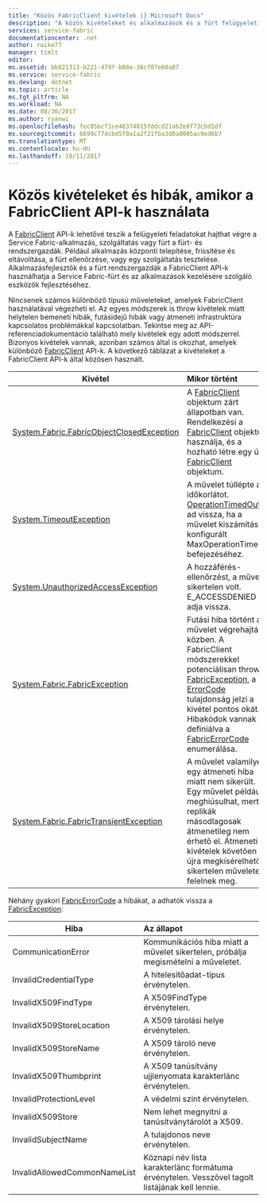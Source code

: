 ```yaml
---
title: "Közös FabricClient kivételek |} Microsoft Docs"
description: "A közös kivételeket és alkalmazások és a fürt felügyeleti műveletek végrehajtása közben a FabricClient API-k által is okozott hibák ismerteti."
services: service-fabric
documentationcenter: .net
author: rwike77
manager: timlt
editor: 
ms.assetid: bb821313-b221-479f-b08e-36cf07e60a07
ms.service: service-fabric
ms.devlang: dotnet
ms.topic: article
ms.tgt_pltfrm: NA
ms.workload: NA
ms.date: 08/30/2017
ms.author: ryanwi
ms.openlocfilehash: fec85bcf1ce46374815fddcd21ab2e8f73cbd1df
ms.sourcegitcommit: 6699c77dcbd5f8a1a2f21fba3d0a0005ac9ed6b7
ms.translationtype: MT
ms.contentlocale: hu-HU
ms.lasthandoff: 10/11/2017
---
```

# <a name="common-exceptions-and-errors-when-working-with-the-fabricclient-apis"></a>Közös kivételeket és hibák, amikor a FabricClient API-k használata
A [FabricClient](https://docs.microsoft.com/dotnet/api/system.fabric.fabricclient#System_Fabric_FabricClient) API-k lehetővé teszik a felügyeleti feladatokat hajthat végre a Service Fabric-alkalmazás, szolgáltatás vagy fürt a fürt- és rendszergazdák. Például alkalmazás központi telepítése, frissítése és eltávolítása, a fürt ellenőrzése, vagy egy szolgáltatás tesztelése. Alkalmazásfejlesztők és a fürt rendszergazdák a FabricClient API-k használhatja a Service Fabric-fürt és az alkalmazások kezelésére szolgáló eszközök fejlesztéséhez.

Nincsenek számos különböző típusú műveleteket, amelyek FabricClient használatával végezheti el.  Az egyes módszerek is throw kivételek miatt helytelen bemeneti hibák, futásidejű hibák vagy átmeneti infrastruktúra kapcsolatos problémákkal kapcsolatban.  Tekintse meg az API-referenciadokumentáció található mely kivételek egy adott módszerrel. Bizonyos kivételek vannak, azonban számos által is okozhat, amelyek különböző [FabricClient](https://docs.microsoft.com/dotnet/api/system.fabric.fabricclient#System_Fabric_FabricClient) API-k. A következő táblázat a kivételeket a FabricClient API-k által közösen használt.

| Kivétel | Mikor történt |
| --- |:--- |
| [System.Fabric.FabricObjectClosedException](https://docs.microsoft.com/dotnet/api/system.fabric.fabricobjectclosedexception#System_Fabric_FabricObjectClosedException) |A [FabricClient](https://docs.microsoft.com/dotnet/api/system.fabric.fabricclient#System_Fabric_FabricClient) objektum zárt állapotban van. Rendelkezési a [FabricClient](https://docs.microsoft.com/dotnet/api/system.fabric.fabricclient#System_Fabric_FabricClient) objektum használja, és a hozható létre egy új [FabricClient](https://docs.microsoft.com/dotnet/api/system.fabric.fabricclient#System_Fabric_FabricClient) objektum. |
| [System.TimeoutException](https://docs.microsoft.com/dotnet/core/api/system.timeoutexception#System_TimeoutException) |A művelet túllépte az időkorlátot. [OperationTimedOut](https://docs.microsoft.com/dotnet/api/system.fabric.fabricerrorcode#System_Fabric_FabricErrorCode) ad vissza, ha a művelet kiszámítása konfigurált MaxOperationTimeout befejezéséhez. |
| [System.UnauthorizedAccessException](https://docs.microsoft.com/dotnet/core/api/system.unauthorizedaccessexception#System_UnauthorizedAccessException) |A hozzáférés-ellenőrzést, a művelet sikertelen volt. E_ACCESSDENIED adja vissza. |
| [System.Fabric.FabricException](https://docs.microsoft.com/dotnet/api/system.fabric.fabricexception#System_Fabric_FabricException) |Futási hiba történt a művelet végrehajtása közben. A FabricClient módszerekkel potenciálisan throw [FabricException](https://docs.microsoft.com/dotnet/api/system.fabric.fabricexception#System_Fabric_FabricException), a [ErrorCode](https://docs.microsoft.com/dotnet/api/system.fabric.fabricexception#System_Fabric_FabricException_ErrorCode) tulajdonság jelzi a kivétel pontos okát. Hibakódok vannak definiálva a [FabricErrorCode](https://docs.microsoft.com/dotnet/api/system.fabric.fabricerrorcode#System_Fabric_FabricErrorCode) enumerálása. |
| [System.Fabric.FabricTransientException](https://docs.microsoft.com/dotnet/api/system.fabric.fabrictransientexception#System_Fabric_FabricTransientException) |A művelet valamilyen egy átmeneti hiba miatt nem sikerült. Egy művelet például meghiúsulhat, mert replikák másodlagosak átmenetileg nem érhető el. Átmeneti kivételek követően újra megkísérelhető a sikertelen műveletek felelnek meg. |

Néhány gyakori [FabricErrorCode](https://docs.microsoft.com/dotnet/api/system.fabric.fabricerrorcode#System_Fabric_FabricErrorCode) a hibákat, a adhatók vissza a [FabricException](https://docs.microsoft.com/dotnet/api/system.fabric.fabricexception#System_Fabric_FabricException):

| Hiba | Az állapot |
| --- |:--- |
| CommunicationError |Kommunikációs hiba miatt a művelet sikertelen, próbálja megismételni a műveletet. |
| InvalidCredentialType |A hitelesítőadat-típus érvénytelen. |
| InvalidX509FindType |A X509FindType érvénytelen. |
| InvalidX509StoreLocation |A X509 tárolási helye érvénytelen. |
| InvalidX509StoreName |A X509 tároló neve érvénytelen. |
| InvalidX509Thumbprint |A X509 tanúsítvány ujjlenyomata karakterlánc érvénytelen. |
| InvalidProtectionLevel |A védelmi szint érvénytelen. |
| InvalidX509Store |Nem lehet megnyitni a tanúsítványtárolót a X509. |
| InvalidSubjectName |A tulajdonos neve érvénytelen. |
| InvalidAllowedCommonNameList |Köznapi név lista karakterlánc formátuma érvénytelen. Vesszővel tagolt listájának kell lennie. |

